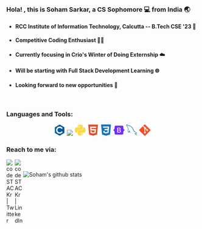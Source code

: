 ### Hola! , this is Soham Sarkar, a CS Sophomore 💻 from India 🌏

- #### RCC Institute of Information Technology, Calcutta -- B.Tech CSE '23 🏫
- #### Competitive Coding Enthusiast 👨‍💻
- #### Currently focusing in Crio's Winter of Doing Externship ☁️
- #### Will be starting with Full Stack Development Learning 🌐
- #### Looking forward to new opportunities 🚪

<br />

### Languages and Tools:

<p align="center">
  <img height="30" src="https://github.com/devicons/devicon/blob/master/icons/c/c-plain.svg">
  <img height="30" src="https://github.com/konpa/devicon/blob/master/icons/cplusplus/cplusplus-plain.svg">
  <img height="30" src="https://github.com/devicons/devicon/blob/master/icons/python/python-plain.svg">
  <img height="30" src="https://github.com/devicons/devicon/blob/master/icons/html5/html5-plain.svg">
  <img height="30" src="https://github.com/devicons/devicon/blob/master/icons/css3/css3-plain.svg">
  <img height="30" src="https://github.com/devicons/devicon/blob/master/icons/bootstrap/bootstrap-plain.svg">
  <img height="30" src="https://github.com/devicons/devicon/blob/master/icons/mysql/mysql-plain.svg">
  <img height="30" src="https://github.com/devicons/devicon/blob/master/icons/git/git-plain.svg">
</p>


### Reach to me via:
[<img align="left" alt="codeSTACKr | Twitter" width="22px" src="https://cdn.jsdelivr.net/npm/simple-icons@v3/icons/twitter.svg" />](https://twitter.com/SoH2k1_/)
[<img align="left" alt="codeSTACKr | LinkedIn" width="22px" src="https://cdn.jsdelivr.net/npm/simple-icons@v3/icons/linkedin.svg" />](https://www.linkedin.com/in/soham-sarkar-170212191/)

<br />

![Soham's github stats](https://github-readme-stats.vercel.app/api?username=soham-sarkar&show_icons=true&hide_border=true)

